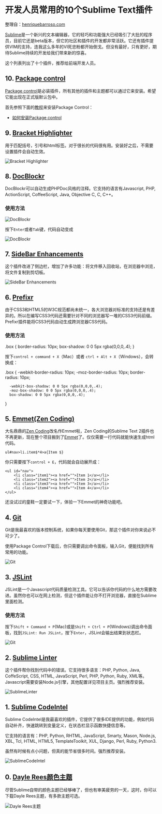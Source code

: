 # 开发人员常用的10个Sublime Text插件

整理自：[henriquebarroso.com](http://www.henriquebarroso.com/my-top-10sublime-2-plugins/)

[Sublime](http://www.sublimetext.com/)是一个新兴的文本编辑器，它的轻巧和功能强大已经吸引了大批的程序员，目前它还是beta版本，但它的社区和插件的开发都非常活跃。它还有插件提供VIM的支持，连我这么多年的VI死忠粉都开始倒戈。但没有最好，只有更好，期待Sublime持续的开发给我们带来新的惊喜。

这个列表列出了十个插件，推荐给前端开发人员。

## 10. [Package control](http://wbond.net/sublime_packages/package_control)

[Package control](http://wbond.net/sublime_packages/package_control)是必装插件，所有其他的插件和主题都可以通过它来安装。希望它能出现在正式版默认包中。

首先参照下面的[教程](http://www.ladyloveit.com/archives/130)来安装Package Control：

- [如何安装Package control](http://www.ladyloveit.com/archives/130#InstallPackageControl)

## 9. [Bracket Highlighter](https://github.com/facelessuser/BracketHighlighter)

用于匹配括号，引号和html标签。对于很长的代码很有用。安装好之后，不需要设置插件会自动生效。

![Bracket Highlighter](My_Top_10_ST_Plugins/BracketHighlighter.png)

## 8. [DocBlockr](https://github.com/spadgos/sublime-jsdocs)

DocBlockr可以自动生成PHPDoc风格的注释。它支持的语言有Javascript, PHP, ActionScript, CoffeeScript, Java, Objective C, C, C++。

### 使用方法

![DocBlockr](My_Top_10_ST_Plugins/DocBlockr1.png)

按下`Enter`或者`Tab`键，代码自动变成

![DocBlockr](My_Top_10_ST_Plugins/DocBlockr2.png)

## 7. [SideBar Enhancements](https://github.com/titoBouzout/SideBarEnhancements)

这个插件改进了侧边栏，增加了许多功能：将文件移入回收站，在浏览器中浏览，将文件复制到剪切板。

![SideBar Enhancements](My_Top_10_ST_Plugins/SideBarEnhancements.png)

## 6. [Prefixr](http://wbond.net/sublime_packages/prefixr)

由于CSS3和HTML5的W3C规范都尚未统一，各大浏览器对标准的支持还是有差异的。所以在编写CSS3代码还需要针对不同的浏览器写一堆的CSS3代码前缀。Prefixr插件能将CSS3代码自动生成跨浏览器CSS代码。

### 使用方法

   .box {
      border-radius: 10px;
      box-shadow: 0 0 5px rgba(0,0,0,.4);
   }

按下`control + command + X`（Mac）或者 `ctrl + Alt + X`（Windows），会转换成：

   .box {
      -webkit-border-radius: 10px;
      -moz-border-radius: 10px;
      border-radius: 10px;
    
      -webkit-box-shadow: 0 0 5px rgba(0,0,0,.4);
      -moz-box-shadow: 0 0 5px rgba(0,0,0,.4);
      box-shadow: 0 0 5px rgba(0,0,0,.4);
   }

## 5. [Emmet(Zen Coding)](https://github.com/sergeche/emmet-sublime)

大名鼎鼎的[Zen Coding](https://github.com/sergeche/zen-coding)改名作Emmet啦，Zen Coding的Sublime Text 2插件也不再更新，现在整个项目搬到了[Emmet](https://github.com/emmetio/emmet)了。仅仅需要一行代码就能快速生成html代码。

	ul#nav>li.item$*4>a{Item $}

你只需要按下`control + E`，代码就会自动展开成：

	<ul id="nav">
		<li class="item1"><a href="">Item 1</a></li>
		<li class="item2"><a href="">Item 2</a></li>
		<li class="item3"><a href="">Item 3</a></li>
		<li class="item4"><a href="">Item 4</a></li>
	</ul>

还没试过的童鞋一定要试一下，体验一下Emmet的神奇功能吧。

## 4. [Git](https://github.com/kemayo/sublime-text-2-git/wiki)

Git是我最喜欢的版本控制系统，如果你每天要使用Git，那这个插件对你来说必不可少了。

使用Package Control下载后，你只需要调出命令面板，输入Git，便能找到所有常用的功能。

![Git](My_Top_10_ST_Plugins/Git.png)

## 3. [JSLint](https://github.com/fbzhong/sublime-jslint)

JSLint是一个Javascript代码质量检测工具。它可以告诉你代码的什么地方需要改进。虽然你也可以在网上检测，但这个插件能让你不打开浏览器，直接在Sublime里面检测。

### 使用方法

按下`Shift + Command + P`(Mac)或是`Shift + Ctrl + P`(Windows)调出命令面板，找到`JSLint: Run JSLint`，按下`Enter`，JSLint会输出结果到状态栏。

![Git](My_Top_10_ST_Plugins/jslint.png)

## 2. [Sublime Linter](https://github.com/SublimeLinter/SublimeLinter)

这个插件帮你找到代码中的错误。它支持很多语言：PHP, Python, Java, CoffeScript, CSS, HTML, JavaScript, Perl, PHP, Python, Ruby, XML等。Javascript需要安装Node.js引擎，其他配置详见项目主页。强烈推荐安装。

![SublimeLinter](My_Top_10_ST_Plugins/SublimeLinter.png)

## 1. [Sublime CodeIntel](https://github.com/Kronuz/SublimeCodeIntel)

Sublime CodeIntel是我最喜欢的插件，它提供了很多IDE提供的功能，例如代码自动补齐，快速跳转到变量定义，在状态栏显示函数快捷信息等。

它支持的语言有：PHP, Python, RHTML, JavaScript, Smarty, Mason, Node.js, XBL, Tcl, HTML, HTML5, TemplateToolkit, XUL, Django, Perl, Ruby, Python3.

虽然有时候有点小问题，但真的能节省很多时间。强烈推荐安装。

![SublimeCodeIntel](My_Top_10_ST_Plugins/SublimeCodeIntel.png)

## 0. [Dayle Rees颜色主题](https://github.com/daylerees/colour-schemes)

尽管Sublime自带的颜色主题已经够棒了，但也有审美疲劳的一天，这时，你可以下载Dayle Rees主题，有多款主题可选。

![Dayle Rees主题](My_Top_10_ST_Plugins/DayleReesSchemes.png)
